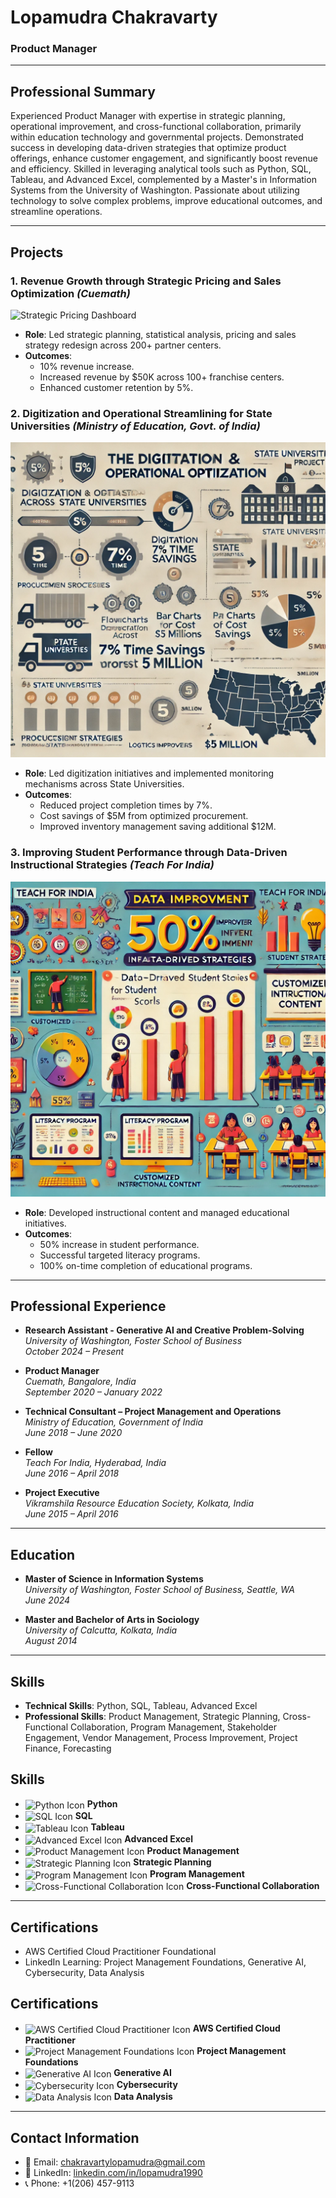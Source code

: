 
# Lopamudra Chakravarty

### Product Manager

---

## Professional Summary

Experienced Product Manager with expertise in strategic planning, operational improvement, and cross-functional collaboration, primarily within education technology and governmental projects. Demonstrated success in developing data-driven strategies that optimize product offerings, enhance customer engagement, and significantly boost revenue and efficiency. Skilled in leveraging analytical tools such as Python, SQL, Tableau, and Advanced Excel, complemented by a Master's in Information Systems from the University of Washington. Passionate about utilizing technology to solve complex problems, improve educational outcomes, and streamline operations.

---

## Projects

### 1. Revenue Growth through Strategic Pricing and Sales Optimization *(Cuemath)*
![Strategic Pricing Dashboard](Cuemath(2).png)
- **Role**: Led strategic planning, statistical analysis, pricing and sales strategy redesign across 200+ partner centers.
- **Outcomes**:
  - 10% revenue increase.
  - Increased revenue by $50K across 100+ franchise centers.
  - Enhanced customer retention by 5%.

### 2. Digitization and Operational Streamlining for State Universities *(Ministry of Education, Govt. of India)*
![Digitization Dashboard](MOE.png)
- **Role**: Led digitization initiatives and implemented monitoring mechanisms across State Universities.
- **Outcomes**:
  - Reduced project completion times by 7%.
  - Cost savings of $5M from optimized procurement.
  - Improved inventory management saving additional $12M.

### 3. Improving Student Performance through Data-Driven Instructional Strategies *(Teach For India)*
![Educational Analytics Dashboard](TFI.png)
- **Role**: Developed instructional content and managed educational initiatives.
- **Outcomes**:
  - 50% increase in student performance.
  - Successful targeted literacy programs.
  - 100% on-time completion of educational programs.
---

## Professional Experience

- **Research Assistant - Generative AI and Creative Problem-Solving**  
  *University of Washington, Foster School of Business*  
  *October 2024 – Present*

- **Product Manager**  
  *Cuemath, Bangalore, India*  
  *September 2020 – January 2022*

- **Technical Consultant – Project Management and Operations**  
  *Ministry of Education, Government of India*  
  *June 2018 – June 2020*

- **Fellow**  
  *Teach For India, Hyderabad, India*  
  *June 2016 – April 2018*

- **Project Executive**  
  *Vikramshila Resource Education Society, Kolkata, India*  
  *June 2015 – April 2016*

---

## Education

- **Master of Science in Information Systems**  
  *University of Washington, Foster School of Business, Seattle, WA*  
  *June 2024*

- **Master and Bachelor of Arts in Sociology**  
  *University of Calcutta, Kolkata, India*  
  *August 2014*

---

## Skills

- **Technical Skills**: Python, SQL, Tableau, Advanced Excel
- **Professional Skills**: Product Management, Strategic Planning, Cross-Functional Collaboration, Program Management, Stakeholder Engagement, Vendor Management, Process Improvement, Project Finance, Forecasting

## Skills

- <img src="icons/python_icon.png" alt="Python Icon" width="20" style="vertical-align:middle;"> **Python**
- <img src="icons/sql_icon.png" alt="SQL Icon" width="20" style="vertical-align:middle;"> **SQL**
- <img src="icons/tableau_icon.png" alt="Tableau Icon" width="20" style="vertical-align:middle;"> **Tableau**
- <img src="icons/advanced_excel_icon.png" alt="Advanced Excel Icon" width="20" style="vertical-align:middle;"> **Advanced Excel**
- <img src="icons/product_management_icon.png" alt="Product Management Icon" width="20" style="vertical-align:middle;"> **Product Management**
- <img src="icons/strategic_planning_icon.png" alt="Strategic Planning Icon" width="20" style="vertical-align:middle;"> **Strategic Planning**
- <img src="icons/program_management_icon.png" alt="Program Management Icon" width="20" style="vertical-align:middle;"> **Program Management**
- <img src="icons/cross_functional_icon.png" alt="Cross-Functional Collaboration Icon" width="20" style="vertical-align:middle;"> **Cross-Functional Collaboration**


---

## Certifications

- AWS Certified Cloud Practitioner Foundational
- LinkedIn Learning: Project Management Foundations, Generative AI, Cybersecurity, Data Analysis

## Certifications

- <img src="icons/aws_icon.png" alt="AWS Certified Cloud Practitioner Icon" width="20" style="vertical-align:middle;"> **AWS Certified Cloud Practitioner**
- <img src="icons/pm_icon.png" alt="Project Management Foundations Icon" width="20" style="vertical-align:middle;"> **Project Management Foundations**
- <img src="icons/ai_icon.png" alt="Generative AI Icon" width="20" style="vertical-align:middle;"> **Generative AI**
- <img src="icons/cybersecurity_icon.png" alt="Cybersecurity Icon" width="20" style="vertical-align:middle;"> **Cybersecurity**
- <img src="icons/data_analysis_icon.png" alt="Data Analysis Icon" width="20" style="vertical-align:middle;"> **Data Analysis**


---

## Contact Information

- 📧 Email: [chakravartylopamudra@gmail.com](mailto:chakravartylopamudra@gmail.com)  
- 🔗 LinkedIn: [linkedin.com/in/lopamudra1990](https://linkedin.com/in/lopamudra1990)  
- 📞 Phone: +1(206) 457-9113

